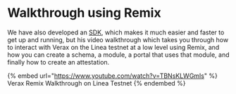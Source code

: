 # Walkthrough using Remix

We have also developed an [SDK](../using-the-sdk.md), which makes it much easier and faster to get up and running, but his video walkthrough which takes you through how to interact with Verax on the Linea testnet at a low level using Remix, and how you can create a schema, a module, a portal that uses that module, and finally how to create an attestation.

{% embed url="https://www.youtube.com/watch?v=TBNsKLWGmIs" %}
Verax Remix Walkthrough on Linea Testnet
{% endembed %}
